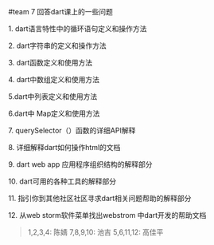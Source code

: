 #team 7
回答dart课上的一些问题

<p>	1. dart语言特性中的循环语句定义和操作方法</p>
<p>	2. dart字符串的定义和操作方法</p>
<p>	3. dart函数定义和使用方法</p>
<p>	4. dart中数组定义和使用方法</p>
<p>	5.dart中列表定义和使用方法</p>
<p>	6.dart中 Map定义和使用方法</p>
<p>	7. querySelector（）函数的详细API解释</p>
<p>	8. 详细解释dart如何操作html的文档</p>
<p>	9. dart web app 应用程序组织结构的解释部分</p>
<p>	10. dart可用的各种工具的解释部分</p>
<p>	11. 指引你到其他社区社区寻求dart相关问题帮助的解释部分</p>
<p>	12. 从web storm软件菜单找出webstrom 中dart开发的帮助文档</p>

>1,2,3,4: 陈婧 
>7,8,9,10: 池吉 
>5,6,11,12: 高佳平 

